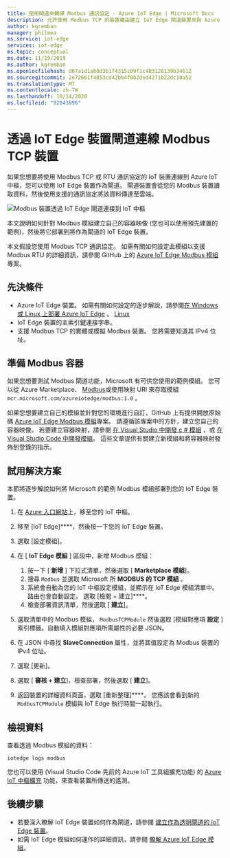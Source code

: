 ```yaml
---
title: 使用閘道來轉譯 Modbus 通訊協定 - Azure IoT Edge | Microsoft Docs
description: 允許使用 Modbus TCP 的裝置藉由建立 IoT Edge 閘道裝置來與 Azure IoT 中樞通訊
author: kgremban
manager: philmea
ms.service: iot-edge
services: iot-edge
ms.topic: conceptual
ms.date: 11/19/2019
ms.author: kgremban
ms.openlocfilehash: d07a1d1ab0d3b1f4315c09f1c403126139b34612
ms.sourcegitcommit: 2e72661f4853cd42bb4f0b2ded4271b22dc10a52
ms.translationtype: MT
ms.contentlocale: zh-TW
ms.lasthandoff: 10/14/2020
ms.locfileid: "92043896"
---
```

# <a name="connect-modbus-tcp-devices-through-an-iot-edge-device-gateway"></a>透過 IoT Edge 裝置閘道連線 Modbus TCP 裝置

如果您想要將使用 Modbus TCP 或 RTU 通訊協定的 IoT 裝置連線到 Azure IoT 中樞，您可以使用 IoT Edge 裝置作為閘道。 閘道裝置會從您的 Modbus 裝置讀取資料，然後使用支援的通訊協定將該資料傳達至雲端。

![Modbus 裝置透過 IoT Edge 閘道連接到 IoT 中樞](./media/deploy-modbus-gateway/diagram.png)

本文說明如何針對 Modbus 模組建立自己的容器映像 (您也可以使用預先建置的範例)，然後將它部署到將作為閘道的 IoT Edge 裝置。

本文假設您使用 Modbus TCP 通訊協定。 如需有關如何設定此模組以支援 Modbus RTU 的詳細資訊，請參閱 GitHub 上的 [Azure IoT Edge Modbus 模組](https://github.com/Azure/iot-edge-modbus)專案。

## <a name="prerequisites"></a>先決條件

* Azure IoT Edge 裝置。 如需有關如何設定的逐步解說，請參閱[在 Windows 或 Linux 上部署 Azure IoT Edge](quickstart.md) 。 [Linux](quickstart-linux.md)
* IoT Edge 裝置的主索引鍵連接字串。
* 支援 Modbus TCP 的實體或模擬 Modbus 裝置。 您將需要知道其 IPv4 位址。

## <a name="prepare-a-modbus-container"></a>準備 Modbus 容器

如果您想要測試 Modbus 閘道功能，Microsoft 有可供您使用的範例模組。 您可以從 Azure Marketplace、 [Modbus](https://azuremarketplace.microsoft.com/marketplace/apps/microsoft_iot.edge-modbus?tab=Overview)或使用映射 URI 來存取模組 `mcr.microsoft.com/azureiotedge/modbus:1.0` 。

如果您想要建立自己的模組並針對您的環境進行自訂，GitHub 上有提供開放原始碼 [Azure IoT Edge Modbus 模組](https://github.com/Azure/iot-edge-modbus)專案。 請遵循該專案中的方針，建立您自己的容器映像。 若要建立容器映射，請參閱 [在 Visual Studio 中開發 c # 模組](./how-to-visual-studio-develop-module.md) ，或 [在 Visual Studio Code 中開發模組](how-to-vs-code-develop-module.md)。 這些文章提供有關建立新模組和將容器映射發佈到登錄的指示。

## <a name="try-the-solution"></a>試用解決方案

本節將逐步解說如何將 Microsoft 的範例 Modbus 模組部署到您的 IoT Edge 裝置。

1. 在 [Azure 入口網站](https://portal.azure.com/)上，移至您的 IoT 中樞。

2. 移至 [IoT Edge]****，然後按一下您的 IoT Edge 裝置。

3. 選取 [設定模組]。

4. 在 [ **IoT Edge 模組** ] 區段中，新增 Modbus 模組：

   1. 按一下 [ **新增** ] 下拉式清單，然後選取 [ **Marketplace 模組**]。
   2. 搜尋 `Modbus` 並選取 Microsoft 所 **MODBUS 的 TCP 模組** 。
   3. 系統會自動為您的 IoT 中樞設定模組，並顯示在 IoT Edge 模組清單中。 路由也會自動設定。 選取 [檢閱 + 建立]****。
   4. 檢查部署資訊清單，然後選取 [ **建立**]。

5. 選取清單中的 Modbus 模組， `ModbusTCPModule` 然後選取 [模組對應項 **設定** ] 索引標籤。自動填入模組對應項所需屬性的必要 JSON。

6. 在 JSON 中尋找 **SlaveConnection** 屬性，並將其值設定為 Modbus 裝置的 IPv4 位址。

7. 選取 [更新]。

8. 選取 [ **審核 + 建立**]，檢查部署，然後選取 [ **建立**]。

9. 返回裝置的詳細資料頁面，選取 [重新整理]****。 您應該會看到新的 `ModbusTCPModule` 模組與 IoT Edge 執行時間一起執行。

## <a name="view-data"></a>檢視資料

查看透過 Modbus 模組的資料：

```cmd/sh
iotedge logs modbus
```

您也可以使用 (Visual Studio Code 先前的 Azure IoT 工具組擴充功能) 的 [Azure IoT 中樞擴充](https://marketplace.visualstudio.com/items?itemName=vsciot-vscode.azure-iot-toolkit) 功能，來查看裝置所傳送的遙測。

## <a name="next-steps"></a>後續步驟

* 若要深入瞭解 IoT Edge 裝置如何作為閘道，請參閱 [建立作為透明閘道的 IoT Edge 裝置](./how-to-create-transparent-gateway.md)。
* 如需 IoT Edge 模組如何運作的詳細資訊，請參閱 [瞭解 Azure IoT Edge 模組](iot-edge-modules.md)。